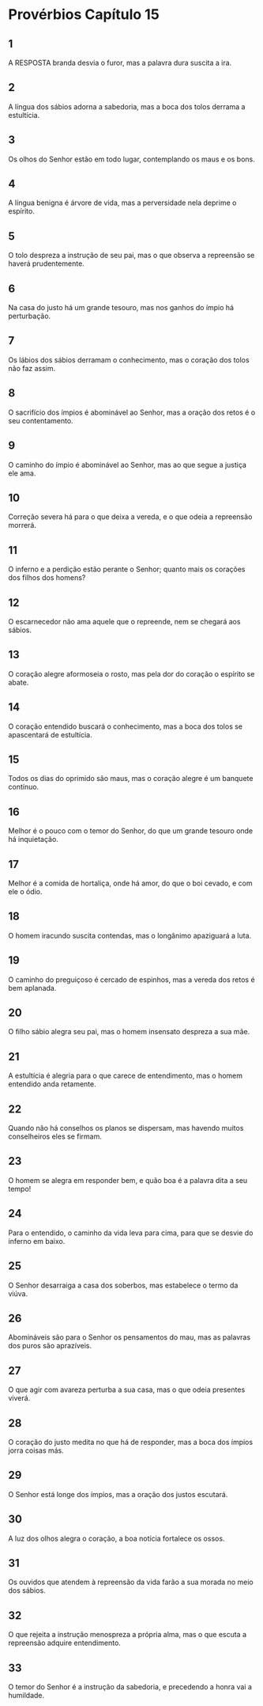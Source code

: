 # Provérbios Capítulo 15

## 1
A RESPOSTA branda desvia o furor, mas a palavra dura suscita a ira.

## 2
A língua dos sábios adorna a sabedoria, mas a boca dos tolos derrama a estultícia.

## 3
Os olhos do Senhor estão em todo lugar, contemplando os maus e os bons.

## 4
A língua benigna é árvore de vida, mas a perversidade nela deprime o espírito.

## 5
O tolo despreza a instrução de seu pai, mas o que observa a repreensão se haverá prudentemente.

## 6
Na casa do justo há um grande tesouro, mas nos ganhos do ímpio há perturbação.

## 7
Os lábios dos sábios derramam o conhecimento, mas o coração dos tolos não faz assim.

## 8
O sacrifício dos ímpios é abominável ao Senhor, mas a oração dos retos é o seu contentamento.

## 9
O caminho do ímpio é abominável ao Senhor, mas ao que segue a justiça ele ama.

## 10
Correção severa há para o que deixa a vereda, e o que odeia a repreensão morrerá.

## 11
O inferno e a perdição estão perante o Senhor; quanto mais os corações dos filhos dos homens?

## 12
O escarnecedor não ama aquele que o repreende, nem se chegará aos sábios.

## 13
O coração alegre aformoseia o rosto, mas pela dor do coração o espírito se abate.

## 14
O coração entendido buscará o conhecimento, mas a boca dos tolos se apascentará de estultícia.

## 15
Todos os dias do oprimido são maus, mas o coração alegre é um banquete contínuo.

## 16
Melhor é o pouco com o temor do Senhor, do que um grande tesouro onde há inquietação.

## 17
Melhor é a comida de hortaliça, onde há amor, do que o boi cevado, e com ele o ódio.

## 18
O homem iracundo suscita contendas, mas o longânimo apaziguará a luta.

## 19
O caminho do preguiçoso é cercado de espinhos, mas a vereda dos retos é bem aplanada.

## 20
O filho sábio alegra seu pai, mas o homem insensato despreza a sua mãe.

## 21
A estultícia é alegria para o que carece de entendimento, mas o homem entendido anda retamente.

## 22
Quando não há conselhos os planos se dispersam, mas havendo muitos conselheiros eles se firmam.

## 23
O homem se alegra em responder bem, e quão boa é a palavra dita a seu tempo!

## 24
Para o entendido, o caminho da vida leva para cima, para que se desvie do inferno em baixo.

## 25
O Senhor desarraiga a casa dos soberbos, mas estabelece o termo da viúva.

## 26
Abomináveis são para o Senhor os pensamentos do mau, mas as palavras dos puros são aprazíveis.

## 27
O que agir com avareza perturba a sua casa, mas o que odeia presentes viverá.

## 28
O coração do justo medita no que há de responder, mas a boca dos ímpios jorra coisas más.

## 29
O Senhor está longe dos ímpios, mas a oração dos justos escutará.

## 30
A luz dos olhos alegra o coração, a boa notícia fortalece os ossos.

## 31
Os ouvidos que atendem à repreensão da vida farão a sua morada no meio dos sábios.

## 32
O que rejeita a instrução menospreza a própria alma, mas o que escuta a repreensão adquire entendimento.

## 33
O temor do Senhor é a instrução da sabedoria, e precedendo a honra vai a humildade.

